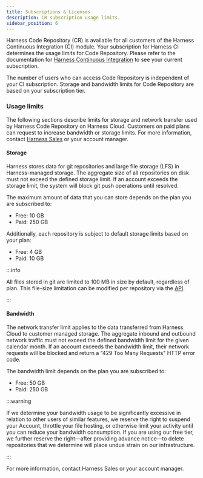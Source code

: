 ```yaml
---
title: Subscriptions & Licenses
description: CR subscription usage limits.
sidebar_position: 6
---
```


Harness Code Repository (CR) is available for all customers of the Harness Continuous Integration (CI) module. Your subscription for Harness CI determines the usage limits for Code Repository. Please refer to the documentation for [Harness Continuous Integration](/docs/continuous-integration/get-started/ci-subscription-mgmt) to see your current subscription.

The number of users who can access Code Repository is independent of your CI subscription. Storage and bandwidth limits for Code Repository are based on your subscription tier.

### Usage limits

The following sections describe limits for storage and network transfer used by Harness Code Repository on Harness Cloud. Customers on paid plans can request to increase bandwidth or storage limits. For more information, contact [Harness Sales](https://www.harness.io/company/contact-sales) or your account manager.

#### Storage

Harness stores data for git repositories and large file storage (LFS) in Harness-managed storage. The aggregate size of all repositories on disk must not exceed the defined storage limit. If an account exceeds the storage limit, the system will block git push operations until resolved.

The maximum amount of data that you can store depends on the plan you are subscribed to:

- Free: 10 GB
- Paid: 250 GB

Additionally, each repository is subject to default storage limits based on your plan:

- Free: 4 GB
- Paid: 10 GB

:::info

All files stored in git are limited to 100 MB in size by default, regardless of plan. This file-size limitation can be modified per repository via the [API](https://apidocs.harness.io/tag/repository#operation/updateGeneralSettings).

:::

#### Bandwidth

The network transfer limit applies to the data transferred from Harness Cloud to customer managed storage. The aggregate inbound and outbound network traffic must not exceed the defined bandwidth limit for the given calendar month. If an account exceeds the bandwidth limit, their network requests will be blocked and return a “429 Too Many Requests" HTTP error code.

The bandwidth limit depends on the plan you are subscribed to:

- Free: 50 GB
- Paid: 250 GB

:::warning

If we determine your bandwidth usage to be significantly excessive in relation to other users of similar features, we reserve the right to suspend your Account, throttle your file hosting, or otherwise limit your activity until you can reduce your bandwidth consumption. If you are using our free tier, we further reserve the right—after providing advance notice—to delete repositories that we determine will place undue strain on our infrastructure.

:::

For more information, contact Harness Sales or your account manager.
